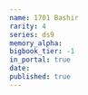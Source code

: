 ```yaml
---
name: 1701 Bashir
rarity: 4
series: ds9
memory_alpha:
bigbook_tier: -1
in_portal: true
date:
published: true
---
```




